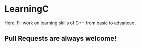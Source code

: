 # LearningC
Here, I'll work on learning skills of C++ from basic to advanced.
## Pull Requests are always welcome!
